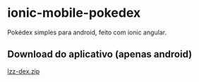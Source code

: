 # ionic-mobile-pokedex
Pokédex simples para android, feito com ionic angular.

## Download do aplicativo (apenas android)

[lzz-dex.zip](https://github.com/luczz1/ionic-mobile-pokedex/files/10050400/lzz-dex.zip)
